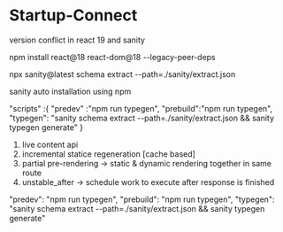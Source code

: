 # Startup-Connect

version conflict in react 19 and sanity 

npm install react@18 react-dom@18 --legacy-peer-deps 

npx sanity@latest schema extract --path=./sanity/extract.json

sanity auto installation using npm

"scripts" :{
    "predev" :"npm run typegen",
    "prebuild":"npm run typegen",
    "typegen": "sanity schema extract --path=./sanity/extract.json && sanity typegen generate"
}


1. live content api
2. incremental statice regeneration [cache based]
3. partial pre-rendering -> static & dynamic rendering together in same route
4. unstable_after -> schedule work to execute after response is finished



  "predev": "npm run typegen",
    "prebuild": "npm run typegen",
    "typegen": "sanity schema extract --path=./sanity/extract.json && sanity typegen generate"